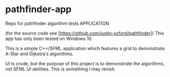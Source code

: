 # pathfinder-app
Repo for pathfinder algorithm tests APPLICATION

(for the source code see [https://github.com/justin-oxford/pathfinder])
This app has only been tested on Windows 10.

This is a simple C++/SFML application which features a grid to demonstrate A-Star and Dijkstra's algorithms.

UI is crude, but the purpose of this project is to demonstrate the algorithms, not SFML UI abilities. This is something I may revisit.